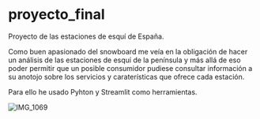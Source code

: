 # proyecto_final

Proyecto de las estaciones de esquí de España.

Como buen apasionado del snowboard me veía en la obligación de hacer un análisis de las estaciones de esquí de la península y más allá de eso poder permitir que un posible consumidor pudiese consultar información a su anotojo sobre los servicios y caraterísticas que ofrece cada estación.

Para ello he usado Pyhton y Streamlit como herramientas.

![IMG_1069](https://github.com/victorjgg14/proyecto_final/assets/156781013/5b2ddffd-ded1-4643-9a9e-bc54b0e41b8a)

